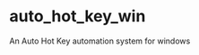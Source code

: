 # auto_hot_key_win

<!--
#groups
Tools

#languages
Auto_Hot_Key

#frames and libs

-->

An Auto Hot Key automation system for windows

